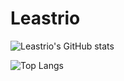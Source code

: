 # Leastrio

![Leastrio's GitHub stats](https://github-readme-stats.vercel.app/api?username=leastrio&show_icons=true&theme=tokyonight)

![Top Langs](https://github-readme-stats.vercel.app/api/top-langs/?username=leastrio&layout=compact&theme=tokyonight)

